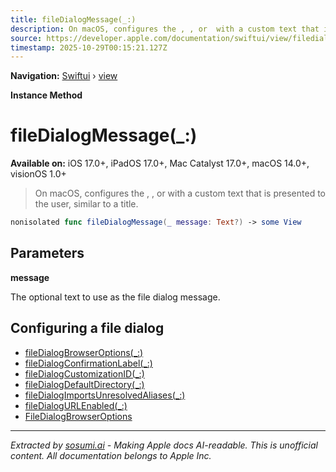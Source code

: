 ```yaml
---
title: fileDialogMessage(_:)
description: On macOS, configures the , , or  with a custom text that is presented to the user, similar to a title.
source: https://developer.apple.com/documentation/swiftui/view/filedialogmessage(_:)
timestamp: 2025-10-29T00:15:21.127Z
---
```


**Navigation:** [Swiftui](/documentation/swiftui) › [view](/documentation/swiftui/view)

**Instance Method**

# fileDialogMessage(_:)

**Available on:** iOS 17.0+, iPadOS 17.0+, Mac Catalyst 17.0+, macOS 14.0+, visionOS 1.0+

> On macOS, configures the , , or  with a custom text that is presented to the user, similar to a title.

```swift
nonisolated func fileDialogMessage(_ message: Text?) -> some View
```

## Parameters

**message**

The optional text to use as the file dialog message.



## Configuring a file dialog

- [fileDialogBrowserOptions(_:)](/documentation/swiftui/view/filedialogbrowseroptions(_:))
- [fileDialogConfirmationLabel(_:)](/documentation/swiftui/view/filedialogconfirmationlabel(_:))
- [fileDialogCustomizationID(_:)](/documentation/swiftui/view/filedialogcustomizationid(_:))
- [fileDialogDefaultDirectory(_:)](/documentation/swiftui/view/filedialogdefaultdirectory(_:))
- [fileDialogImportsUnresolvedAliases(_:)](/documentation/swiftui/view/filedialogimportsunresolvedaliases(_:))
- [fileDialogURLEnabled(_:)](/documentation/swiftui/view/filedialogurlenabled(_:))
- [FileDialogBrowserOptions](/documentation/swiftui/filedialogbrowseroptions)

---

*Extracted by [sosumi.ai](https://sosumi.ai) - Making Apple docs AI-readable.*
*This is unofficial content. All documentation belongs to Apple Inc.*
